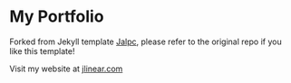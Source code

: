 # My Portfolio

Forked from Jekyll template [Jalpc](https://github.com/jarrekk/Jalpc), please refer to the original repo if you like this template!

Visit my website at [jlinear.com](jlinear.com)
